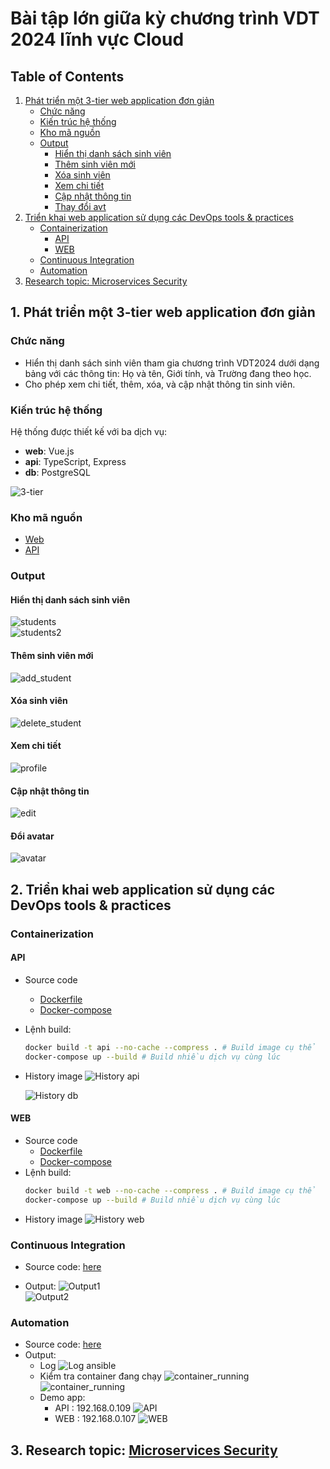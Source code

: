 # Bài tập lớn giữa kỳ chương trình VDT 2024 lĩnh vực Cloud

## Table of Contents
1. [Phát triển một 3-tier web application đơn giản](#1-phát-triển-một-3-tier-web-application-đơn-giản)
    - [Chức năng](#chức-năng)
    - [Kiến trúc hệ thống](#kiến-trúc-hệ-thống)
    - [Kho mã nguồn](#kho-mã-nguồn)
    - [Output](#output)
        - [Hiển thị danh sách sinh viên](#hiển-thị-danh-sách-sinh-viên)
        - [Thêm sinh viên mới](#thêm-sinh-viên-mới)
        - [Xóa sinh viên](#xóa-sinh-viên)
        - [Xem chi tiết](#xem-chi-tiết)
        - [Cập nhật thông tin](#cập-nhật-thông-tin)
        - [Thay đổi avt](#đổi-avatar)
2. [Triển khai web application sử dụng các DevOps tools & practices](#2-triển-khai-web-application-sử-dụng-các-devops-tools--practices)
    - [Containerization](#containerization)
        - [API](#api)
        - [WEB](#web)
    - [Continuous Integration](#continuous-integration)
    - [Automation](#automation)
3. [Research topic: Microservices Security](#3-research-topic-microservices-security)

## 1. Phát triển một 3-tier web application đơn giản

### Chức năng
- Hiển thị danh sách sinh viên tham gia chương trình VDT2024 dưới dạng bảng với các thông tin: Họ và tên, Giới tính, và Trường đang theo học.
- Cho phép xem chi tiết, thêm, xóa, và cập nhật thông tin sinh viên.

### Kiến trúc hệ thống
Hệ thống được thiết kế với ba dịch vụ:
- **web**: Vue.js
- **api**: TypeScript, Express
- **db**: PostgreSQL  

![3-tier](images/3_tier_web.svg)

### Kho mã nguồn
- [Web](https://github.com/descent1511/vdt2024-vuejs-frontend)
- [API](https://github.com/descent1511/vdt2024-api-nodejs)

### Output
#### Hiển thị danh sách sinh viên   
![students](images/Home.png)  
![students2](images/Home_dark.png)

#### Thêm sinh viên mới
![add_student](images/add%20user.png)

#### Xóa sinh viên
![delete_student](images/delete.png)

#### Xem chi tiết
![profile](images/profile.png)

#### Cập nhật thông tin
![edit](images/edit_profile.png)

#### Đổi avatar 
![avatar](images/upload_avt.png)

## 2. Triển khai web application sử dụng các DevOps tools & practices

### Containerization

#### API
- Source code
    - [Dockerfile](https://github.com/descent1511/vdt2024-api-nodejs/blob/main/users/Dockerfile)
    - [Docker-compose](https://github.com/descent1511/vdt2024-api-nodejs/blob/main/docker-compose.yml)
- Lệnh build:  
    ```bash
    docker build -t api --no-cache --compress . # Build image cụ thể
    docker-compose up --build # Build nhiều dịch vụ cùng lúc 
    ```
- History image
    ![History api](images/history_api.jpeg)
                        
    ![History db](images/history_db.jpeg)

#### WEB
- Source code
    - [Dockerfile](https://github.com/descent1511/vdt2024-vuejs-frontend/blob/main/Dockerfile)
    - [Docker-compose](https://github.com/descent1511/vdt2024-vuejs-frontend/blob/main/docker-compose.yml)
- Lệnh build:
    ```bash
    docker build -t web --no-cache --compress . # Build image cụ thể
    docker-compose up --build # Build nhiều dịch vụ cùng lúc 
    ```
- History image
    ![History web](images/history_web.jpeg)

### Continuous Integration
- Source code: [here](https://github.com/descent1511/vdt2024-api-nodejs/blob/develop/.github/workflows/ci.yml)

- Output: 
![Output1](images/log_ci1.png)  
![Output2](images/log_ci2.png)

### Automation
- Source code: [here](https://github.com/descent1511/vdt2024-ansible/tree/develop)
- Output: 
    - Log 
    ![Log ansible](images/log_ansible.png)  
    - Kiểm tra container đang chạy
    ![container_running](images/container1.png)
    ![container_running](images/container2.png)
    - Demo app:  
        - API : 192.168.0.109
            ![API](images/api_local.png)
        - WEB : 192.168.0.107
            ![WEB](images/web_remote.png)

## 3. Research topic: [Microservices Security](https://github.com/descent1511/Viettel-Digital-Talent-2024/tree/midterm/Le-Hoang-Truong/Midterm/research)
